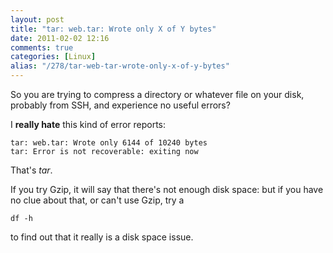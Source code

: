 ```yaml
---
layout: post
title: "tar: web.tar: Wrote only X of Y bytes"
date: 2011-02-02 12:16
comments: true
categories: [Linux]
alias: "/278/tar-web-tar-wrote-only-x-of-y-bytes"
---
```


So you are trying to compress a directory or whatever file on your disk, probably from SSH, and experience no useful errors?
<!-- more -->

I **really hate** this kind of error reports:

```
tar: web.tar: Wrote only 6144 of 10240 bytes
tar: Error is not recoverable: exiting now
```

That's *tar*.

If you try Gzip, it will say that there's not enough disk space: but if you have no clue about that, or can't use Gzip, try a

```
df -h
```

to find out that it really is a disk space issue.
